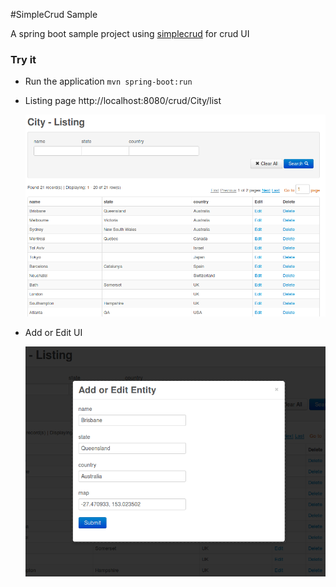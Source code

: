 #SimpleCrud Sample


A spring boot sample project using [simplecrud](https://github.com/vishalmanohar/simplecrud) for crud UI

### Try it

* Run the application `mvn spring-boot:run`

* Listing page http://localhost:8080/crud/City/list

  ![Screenshot](https://github.com/vishalmanohar/simplecrud-sample/blob/master/screenshots/simple-crud-list.png?raw=true)
  
* Add or Edit UI

  ![Screenshot](https://github.com/vishalmanohar/simplecrud-sample/blob/master/screenshots/simplecrud-edit.png?raw=true)
